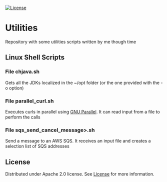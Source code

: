 [![License][license-shield]][license-url]

# Utilities
Repository with some utilities scripts written by me though time

## Linux Shell Scripts
### File chjava<span/>.sh
Gets all the JDKs localized in the ~/opt folder (or the one provided with the -o option)
### File parallel_curl<span/>.sh
Executes curls in parallel using [GNU Parallel][gnu-parallel-url].
It can read input from a file to perform the calls
### File sqs_send_cancel_message<span/>>.sh
Send a message to an AWS SQS. It receives an input file and creates a selection list of SQS addresses

## License
Distributed under Apache 2.0 license. See [License](LICENSE) for more information.

[license-shield]: https://img.shields.io/badge/License-Apache%202.0-blue.svg
[license-url]: https://opensource.org/licenses/Apache-2.0
[gnu-parallel-url]: https://www.gnu.org/software/parallel/